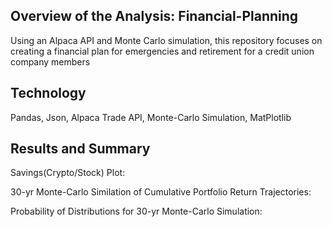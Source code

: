 ## Overview of the Analysis: Financial-Planning
Using an Alpaca API and Monte Carlo simulation, this repository focuses on creating a financial plan for emergencies and retirement for a credit union company members

## Technology 
Pandas, Json, Alpaca Trade API, Monte-Carlo Simulation, MatPlotlib


## Results and Summary
Savings(Crypto/Stock) Plot: 


30-yr Monte-Carlo Similation of Cumulative Portfolio Return Trajectories:


Probability of Distributions for 30-yr Monte-Carlo Simulation:

